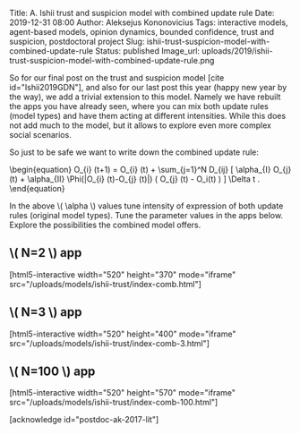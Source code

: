 Title: A. Ishii trust and suspicion model with combined update rule
Date: 2019-12-31 08:00
Author: Aleksejus Kononovicius
Tags: interactive models, agent-based models, opinion dynamics, bounded confidence, trust and suspicion, postdoctoral project
Slug: ishii-trust-suspicion-model-with-combined-update-rule
Status: published
Image_url: uploads/2019/ishii-trust-suspicion-model-with-combined-update-rule.png

So for our final post on the trust and suspicion model [cite id="Ishii2019GDN"],
and also for our last post this year (happy new year by the way), we add a
trivial extension to this model. Namely we have rebuilt the apps you have
already seen, where you can mix both update rules (model types) and have
them acting at different intensities.<!--more--> While this does not add much
to the model, but it allows to explore even more complex social scenarios.

So just to be safe we want to write down the combined update rule:

\begin{equation}
O\_{i} (t+1) = O\_{i} (t) + \sum\_{j=1}^N D\_{ij} [ \alpha\_{I} O\_{j} (t) +
\alpha\_{II} \Phi(|O\_{i} (t)-O\_{j} (t)|) ( O\_{j} (t) - O\_i(t) ) ] \Delta t .
\end{equation}

In the above \\\( \alpha \\\) values tune intensity of expression of both update
rules (original model types). Tune the parameter values in the apps below.
Explore the possibilities the combined model offers.

## \\\( N=2 \\\) app

[html5-interactive width="520" height="370" mode="iframe"
src="/uploads/models/ishii-trust/index-comb.html"]

## \\\( N=3 \\\) app

[html5-interactive width="520" height="400" mode="iframe"
src="/uploads/models/ishii-trust/index-comb-3.html"]

## \\\( N=100 \\\) app

[html5-interactive width="520" height="570" mode="iframe"
src="/uploads/models/ishii-trust/index-comb-100.html"]

[acknowledge id="postdoc-ak-2017-lit"]
